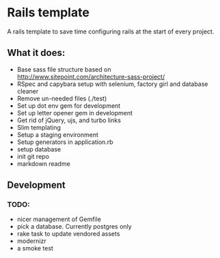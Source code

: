 # Rails template

A rails template to save time configuring rails at the start of every project.

## What it does:

* Base sass file structure based on http://www.sitepoint.com/architecture-sass-project/
* RSpec and capybara setup with selenium, factory girl and database cleaner
* Remove un-needed files (./test)
* Set up dot env gem for development
* Set up letter opener gem in development
* Get rid of jQuery, ujs, and turbo links
* Slim templating
* Setup a staging environment
* Setup generators in application.rb
* setup database
* init git repo
* markdown readme

## Development

### TODO:

* nicer management of Gemfile
* pick a database. Currently postgres only
* rake task to update vendored assets
* modernizr
* a smoke test

